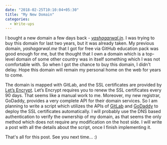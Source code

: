 ```yaml
---
date: "2018-02-25T10:10:04+05:30"
title: "My New Domain"
categories:
  - Write-ups
---
```


I bought a new domain a few days back - [_yashagarwal.in_](http://yashagarwal.in). I was trying to buy this domain for last two years, but it was already taken. My previous domain, _yashagarwal.me_ that I got for free via GitHub education pack was good enough for me, but the thought that I own a domain which is a top-level domain of some other country was in itself something which I was not comfortable with. So when I got the chance to buy this domain, I didn't delay. Hope this domain will remain my personal home on the web for years to come.

The domain is mapped with GitLab, and the SSL certificates are provided by [Let’s Encrypt](https://letsencrypt.org). Let’s Encrypt requires you to renew the SSL certificates every 90 days. That seems like a manual work to me. Moreover, my new registrar, GoDaddy, provides a very complete API for their domain services. So I am planning to write a script which utilizes the APIs of [GitLab](https://gitlab.com/help/api/README.md) and [GoDaddy](https://developer.godaddy.com/) to deploy the SSL certificates automatically. I will probably use the DNS based authentication to verify the ownership of my domain, as that seems the only method which does not require any modification on the host side. I will write a post with all the details about the script, once I finish implementing it.

That's all for this post. See you next time... :)
